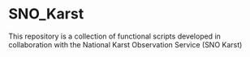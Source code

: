 # SNO_Karst
This repository is a collection of functional scripts developed in collaboration with the National Karst Observation Service (SNO Karst)
